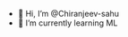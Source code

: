 - 👋 Hi, I’m @Chiranjeev-sahu
- 🌱 I’m currently learning ML

<!---
Chiranjeev-sahu/Chiranjeev-sahu is a ✨ special ✨ repository because its `README.md` (this file) appears on your GitHub profile.
You can click the Preview link to take a look at your changes.
--->
